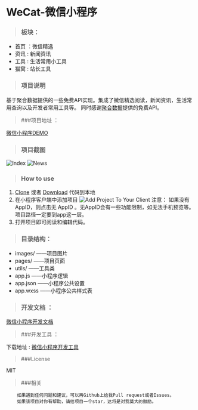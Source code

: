 # WeCat-微信小程序

>### 板块：

+ 首页 ：微信精选
+ 资讯  :  新闻资讯
+ 工具  :  生活常用小工具
+ 猫窝  :  站长工具

>### 项目说明

基于聚合数据提供的一些免费API实现。集成了微信精选阅读，新闻资讯，生活常用查询以及开发者常用工具等。
同时感谢[聚合数据](https://www.juhe.cn/)提供的免费API。

>###项目地址 ：

[微信小程序DEMO](https://github.com/hicoldcat/WeCat)

>### 项目截图

![Index](https://github.com/hicoldcat/WeCat/blob/master/app/images/index.jpg?raw=true)
![News](https://github.com/hicoldcat/WeCat/blob/master/app/images/news.jpg?raw=true)

>### How to use

1. [Clone](https://github.com/hicoldcat/WeCat.git) 或者 [Download](https://github.com/hicoldcat/WeCat/archive/master.zip) 代码到本地
2. 在小程序客户端中添加项目
        ![Add Project To Your Client](https://raw.githubusercontent.com/hicoldcat/WeCat/master/app/images/addproject.jpg)
            注意：
                如果没有AppID，则点击无 AppID 。无AppID会有一些功能限制，如无法手机预览等。
                项目路径一定要到app这一层。
3. 打开项目即可阅读和编辑代码。

>### 目录结构：

+ images/                  ——项目图片
+ pages/                    ——项目页面
+ utils/                       ——工具类
+ app.js                     ——小程序逻辑
+ app.json                ——小程序公共设置
+ app.wxss               ——小程序公共样式表


>### 开发文档 ：

[微信小程序开发文档](https://mp.weixin.qq.com/debug/wxadoc/dev/)

>###开发工具 ：

下载地址 : [微信小程序开发工具](https://mp.weixin.qq.com/debug/wxadoc/dev/devtools/download.html)

>###License

MIT

>###相关

        如果遇到任何问题和建议，可以再Github上给我Pull request或者Issues。
        如果该项目对你有帮助，请给项目一个star，这将是对我莫大的鼓励。



